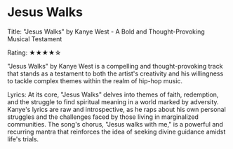 # Jesus Walks

Title: "Jesus Walks" by Kanye West - A Bold and Thought-Provoking Musical Testament

Rating: ★★★★☆

"Jesus Walks" by Kanye West is a compelling and thought-provoking track that stands as a testament to both the artist's creativity and his willingness to tackle complex themes within the realm of hip-hop music.

Lyrics:
At its core, "Jesus Walks" delves into themes of faith, redemption, and the struggle to find spiritual meaning in a world marked by adversity. Kanye's lyrics are raw and introspective, as he raps about his own personal struggles and the challenges faced by those living in marginalized communities. The song's chorus, "Jesus walks with me," is a powerful and recurring mantra that reinforces the idea of seeking divine guidance amidst life's trials.

